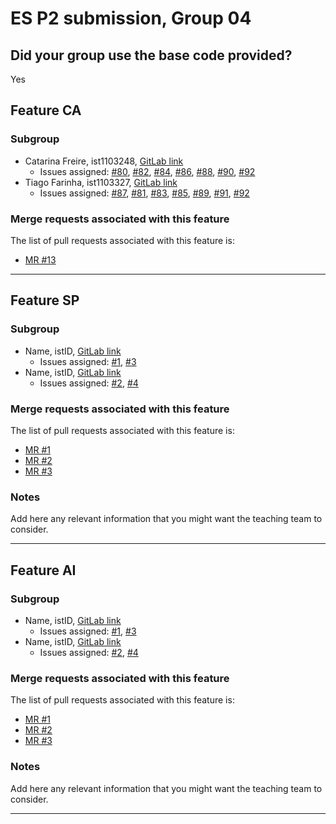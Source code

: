 # ES P2 submission, Group 04

## Did your group use the base code provided?

Yes


## Feature CA

### Subgroup
- Catarina Freire, ist1103248, [GitLab link](https://gitlab.rnl.tecnico.ulisboa.pt/ist1103248)
    + Issues assigned: [#80](https://gitlab.rnl.tecnico.ulisboa.pt/es/es24-04/-/issues/80), [#82](https://gitlab.rnl.tecnico.ulisboa.pt/es/es24-04/-/issues/82), [#84](https://gitlab.rnl.tecnico.ulisboa.pt/es/es24-04/-/issues/84), [#86](https://gitlab.rnl.tecnico.ulisboa.pt/es/es24-04/-/issues/86), [#88](https://gitlab.rnl.tecnico.ulisboa.pt/es/es24-04/-/issues/88), [#90](https://gitlab.rnl.tecnico.ulisboa.pt/es/es24-04/-/issues/90), [#92](https://gitlab.rnl.tecnico.ulisboa.pt/es/es24-04/-/issues/92)
- Tiago Farinha, ist1103327, [GitLab link](https://gitlab.rnl.tecnico.ulisboa.pt/ist1103327)
    + Issues assigned: [#87](https://gitlab.rnl.tecnico.ulisboa.pt/es/es24-04/-/issues/87), [#81](https://gitlab.rnl.tecnico.ulisboa.pt/es/es24-04/-/issues/81), [#83](https://gitlab.rnl.tecnico.ulisboa.pt/es/es24-04/-/issues/83), [#85](https://gitlab.rnl.tecnico.ulisboa.pt/es/es24-04/-/issues/85), [#89](https://gitlab.rnl.tecnico.ulisboa.pt/es/es24-04/-/issues/89), [#91](https://gitlab.rnl.tecnico.ulisboa.pt/es/es24-04/-/issues/91), [#92](https://gitlab.rnl.tecnico.ulisboa.pt/es/es24-04/-/issues/92)

### Merge requests associated with this feature

The list of pull requests associated with this feature is:

- [MR #13](https://gitlab.rnl.tecnico.ulisboa.pt/es/es24-04/-/merge_requests/13)

---

## Feature SP

### Subgroup
- Name, istID, [GitLab link](https://gitlab.rnl.tecnico.ulisboa.pt/istXXXXXX)
    + Issues assigned: [#1](https://gitlab.rnl.tecnico.ulisboa.pt/es), [#3](https://gitlab.rnl.tecnico.ulisboa.pt/es)
- Name, istID, [GitLab link](https://gitlab.rnl.tecnico.ulisboa.pt/istXXXXXX)
    + Issues assigned: [#2](https://github.com), [#4](https://github.com)

### Merge requests associated with this feature

The list of pull requests associated with this feature is:

- [MR #1](https://gitlab.rnl.tecnico.ulisboa.pt/es)
- [MR #2](https://gitlab.rnl.tecnico.ulisboa.pt/es)
- [MR #3](https://gitlab.rnl.tecnico.ulisboa.pt/es)


### Notes

Add here any relevant information that you might want the teaching team to consider.

---

## Feature AI

### Subgroup
- Name, istID, [GitLab link](https://gitlab.rnl.tecnico.ulisboa.pt/istXXXXXX)
    + Issues assigned: [#1](https://gitlab.rnl.tecnico.ulisboa.pt/es), [#3](https://gitlab.rnl.tecnico.ulisboa.pt/es)
- Name, istID, [GitLab link](https://gitlab.rnl.tecnico.ulisboa.pt/istXXXXXX)
    + Issues assigned: [#2](https://github.com), [#4](https://github.com)

### Merge requests associated with this feature

The list of pull requests associated with this feature is:

- [MR #1](https://gitlab.rnl.tecnico.ulisboa.pt/es)
- [MR #2](https://gitlab.rnl.tecnico.ulisboa.pt/es)
- [MR #3](https://gitlab.rnl.tecnico.ulisboa.pt/es)


### Notes

Add here any relevant information that you might want the teaching team to consider.

---